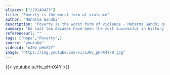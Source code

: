 ```yaml
---
aliases: ["/20140423"]
title: "Poverty is the worst form of violence"
author: "Mahatma Gandhi"
description: "Poverty is the worst form of violence - Mahatma Gandhi quotes from GetInspired365.com"
summary: "he last two decades have been the most successful in history in the fight against poverty: the share of people living in extreme poverty has been cut in half worldwide, from 43% in 1990 to under 20% today.  However, it is unacceptable that more than one billion people still live in extreme poverty. Ending extreme poverty in our lifetimes is a difficult but achievable goal. Now is the time to take action!"
referenceurl: ""
tags: ["Hope","Poverty",]
source: "youtube"
videoid: "oJHv_pHnX4Y"
image: "https://img.youtube.com/vi/oJHv_pHnX4Y/0.jpg"
---
```


{{< youtube oJHv_pHnX4Y >}}
